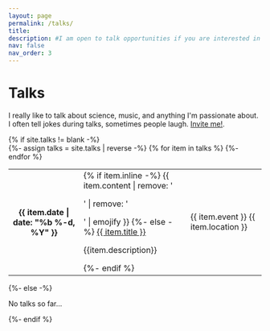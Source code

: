 ```yaml
---
layout: page
permalink: /talks/
title: 
description: #I am open to talk opportunities if you are interested in my works.
nav: false
nav_order: 3
---
```


<!-- pages/talks.md -->
<div class="talks">
    <div class="header-bar">
        <h1>Talks</h1>
        <p>I really like to talk about science, music, and anything I'm passionate about. I often tell jokes during talks, sometimes people laugh. <a href="mailto:ytaoudi@student.ethz.ch">Invite me!</a>.</p> 
    </div>
{% if site.talks != blank -%} 
<div class="table-responsive">
    <table class="table table-sm table-borderless">
    {%- assign talks = site.talks | reverse -%} 
    {% for item in talks %} 
    <tr>
        <th scope="row">{{ item.date | date: "%b %-d, %Y" }}</th>
        <td>
        {% if item.inline -%} 
            {{ item.content | remove: '<p>' | remove: '</p>' | emojify }}
        {%- else -%} 
            <a class="talks-title" href="{{item.video}}">{{ item.title }}</a>
            <p> {{item.description}}</p>
        {%- endif %} 
        </td>
        <td>
            <span class="event">{{ item.event }}</span>
            <span class="talks-place">{{ item.location }}</span>
        </td>
    </tr>
    {%- endfor %} 
    </table>
</div>
{%- else -%} 
<p>No talks so far...</p>
{%- endif %} 
</div>